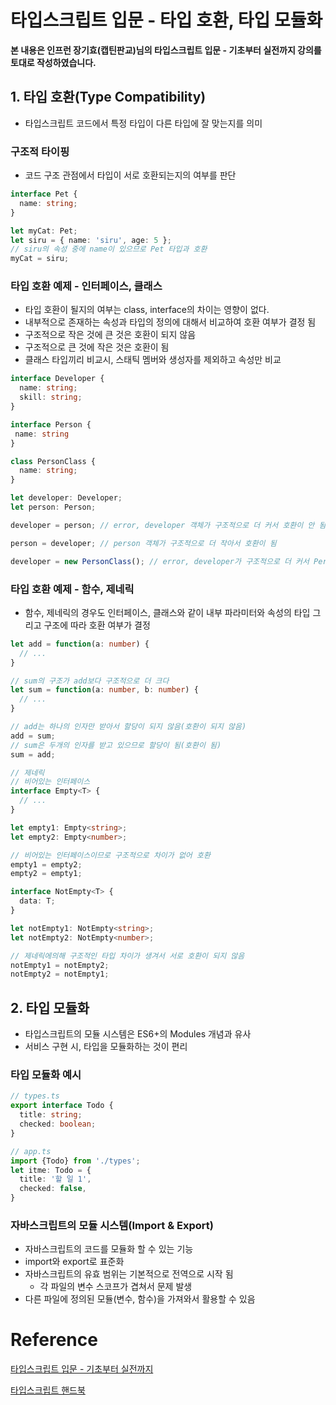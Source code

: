 # 타입스크립트 입문 - 타입 호환, 타입 모듈화

**본 내용은 인프런 장기효(캡틴판교)님의 타입스크립트 입문 - 기초부터 실전까지 강의를 토대로 작성하였습니다.**



## 1. 타입 호환(Type Compatibility)

* 타입스크립트 코드에서 특정 타입이 다른 타입에 잘 맞는지를 의미



### 구조적 타이핑

* 코드 구조 관점에서 타입이 서로 호환되는지의 여부를 판단

```TypeScript
interface Pet {
  name: string;
}

let myCat: Pet;
let siru = { name: 'siru', age: 5 };
// siru의 속성 중에 name이 있으므로 Pet 타입과 호환
myCat = siru;
```



### 타입 호환 예제 - 인터페이스, 클래스

* 타입 호환이 될지의 여부는 class, interface의 차이는 영향이 없다.
* 내부적으로 존재하는 속성과 타입의 정의에 대해서 비교하여 호환 여부가 결정 됨
* 구조적으로 작은 것에 큰 것은 호환이 되지 않음
* 구조적으로 큰 것에 작은 것은 호환이 됨
* 클래스 타입끼리 비교시, 스태틱 멤버와 생성자를 제외하고 속성만 비교

```TypeScript
interface Developer {
  name: string;
  skill: string;
}

interface Person {
 name: string
}

class PersonClass {
  name: string;
}

let developer: Developer;
let person: Person;

developer = person; // error, developer 객체가 구조적으로 더 커서 호환이 안 됨

person = developer; // person 객체가 구조적으로 더 작아서 호환이 됨

developer = new PersonClass(); // error, developer가 구조적으로 더 커서 Person Class가 호환이 안 됨
```



### 타입 호환 예제 - 함수, 제네릭

* 함수, 제네릭의 경우도 인터페이스, 클래스와 같이 내부 파라미터와 속성의 타입 그리고 구조에 따라 호환 여부가 결정

```TypeScript
let add = function(a: number) {
  // ...
}

// sum의 구조가 add보다 구조적으로 더 크다
let sum = function(a: number, b: number) {
  // ...
}

// add는 하나의 인자만 받아서 할당이 되지 않음(호환이 되지 않음)
add = sum;
// sum은 두개의 인자를 받고 있으므로 할당이 됨(호환이 됨)
sum = add;

// 제네릭
// 비어있는 인터페이스
interface Empty<T> {
  // ...
}

let empty1: Empty<string>;
let empty2: Empty<number>;

// 비어있는 인터페이스이므로 구조적으로 차이가 없어 호환
empty1 = empty2;
empty2 = empty1;

interface NotEmpty<T> {
  data: T;
}

let notEmpty1: NotEmpty<string>;
let notEmpty2: NotEmpty<number>;

// 제네릭에의해 구조적인 타입 차이가 생겨서 서로 호환이 되지 않음
notEmpty1 = notEmpty2;
notEmpty2 = notEmpty1;
```



## 2. 타입 모듈화

* 타입스크립트의 모듈 시스템은 ES6+의 Modules 개념과 유사
* 서비스 구현 시, 타입을 모듈화하는 것이 편리



### 타입 모듈화 예시

```TypeScript
// types.ts
export interface Todo {
  title: string;
  checked: boolean;
}
```

```TypeScript
// app.ts
import {Todo} from './types';
let itme: Todo = {
  title: '할 일 1',
  checked: false,
}
```



### 자바스크립트의 모듈 시스템(Import & Export)

* 자바스크립트의 코드를 모듈화 할 수 있는 기능
* import와 export로 표준화
* 자바스크립트의 유효 범위는 기본적으로 전역으로 시작 됨
  * 각 파일의 변수 스코프가 겹쳐서 문제 발생
* 다른 파일에 정의된 모듈(변수, 함수)을 가져와서 활용할 수 있음

# Reference

[타입스크립트 입문 - 기초부터 실전까지](https://www.inflearn.com/course/타입스크립트-입문)

[타입스크립트 핸드북](https://joshua1988.github.io/ts/intro.html)